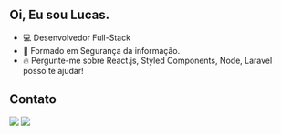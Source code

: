 ## Oi, Eu sou Lucas.

- 💻 Desenvolvedor Full-Stack
- 📕 Formado em Segurança da informação.
- 🔥 Pergunte-me sobre React.js, Styled Components, Node, Laravel posso te ajudar!

## Contato

<div>   
  <a href = "mailto:lucasocorrosilva@gmail.com" target="_blank"><img src="https://img.shields.io/badge/-Gmail-%23333?style=for-the-badge&logo=gmail&logoColor=white"></a>
  <a href="https://www.linkedin.com/in/luquinhasssilva/" target="_blank"><img src="https://img.shields.io/badge/-LinkedIn-%230077B5?style=for-the-badge&logo=linkedin&logoColor=white"> </a>
</div>
